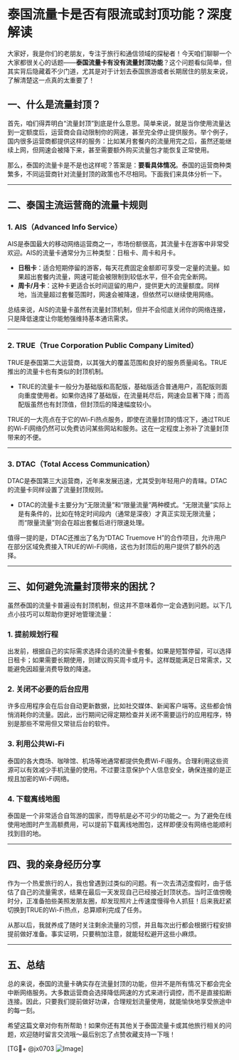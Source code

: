 # 泰国流量卡是否有限流或封顶功能？深度解读

大家好，我是你们的老朋友，专注于旅行和通信领域的探秘者！今天咱们聊聊一个大家都很关心的话题——**泰国流量卡有没有流量封顶功能**？这个问题看似简单，但其实背后隐藏着不少门道，尤其是对于计划去泰国旅游或者长期居住的朋友来说，了解清楚这一点真的太重要了！

## 一、什么是流量封顶？

首先，咱们得弄明白“流量封顶”到底是什么意思。简单来说，就是当你使用流量达到一定额度后，运营商会自动限制你的网速，甚至完全停止提供服务。举个例子，国内很多运营商都提供这样的服务：比如某月套餐内的流量用完之后，虽然还能继续上网，但网速会被降下来，甚至需要额外购买流量包才能恢复正常使用。

那么，泰国的流量卡是不是也这样呢？答案是：**要看具体情况**。泰国的运营商种类繁多，不同运营商针对流量封顶的政策也不尽相同。下面我们来具体分析一下。

---

## 二、泰国主流运营商的流量卡规则

### 1. AIS（Advanced Info Service）
AIS是泰国最大的移动网络运营商之一，市场份额很高，其流量卡在游客中非常受欢迎。AIS的流量卡通常分为三种类型：日租卡、周卡和月卡。

- **日租卡**：适合短期停留的游客，每天花费固定金额即可享受一定量的流量。如果超出套餐内流量，网速可能会被限制到较低水平，但不会完全断网。
- **周卡/月卡**：这种卡更适合长时间逗留的用户，提供更大的流量额度。同样地，当流量超过套餐范围时，网速会被降速，但依然可以继续使用网络。

总结来说，AIS的流量卡虽然有流量封顶机制，但并不会彻底关闭你的网络连接，只是降低速度让你能勉强维持基本通讯需求。

---

### 2. TRUE（True Corporation Public Company Limited）
TRUE是泰国第二大运营商，以其强大的覆盖范围和良好的服务质量闻名。TRUE推出的流量卡也有类似的封顶机制。

- TRUE的流量卡一般分为基础版和高配版，基础版适合普通用户，高配版则面向重度使用者。如果你选择了基础版，在流量耗尽后，网速会显著下降；而高配版虽然也有封顶值，但封顶后的降速幅度较小。

TRUE的一大亮点在于它的Wi-Fi热点服务，即使在流量封顶的情况下，通过TRUE的Wi-Fi网络仍然可以免费访问某些网站和服务。这在一定程度上弥补了流量封顶带来的不便。

---

### 3. DTAC（Total Access Communication）
DTAC是泰国第三大运营商，近年来发展迅速，尤其受到年轻用户的青睐。DTAC的流量卡同样设置了流量封顶规则。

- DTAC的流量卡主要分为“无限流量”和“限量流量”两种模式。“无限流量”实际上是有条件的，比如在特定时间段内（通常是深夜）才真正实现无限流量；而“限量流量”则会在超出套餐后进行限速处理。

值得一提的是，DTAC还推出了名为“DTAC Truemove H”的合作项目，允许用户在部分区域免费接入TRUE的Wi-Fi网络，这也为封顶后的用户提供了额外的选择。

---

## 三、如何避免流量封顶带来的困扰？

虽然泰国的流量卡普遍设有封顶机制，但这并不意味着你一定会遇到问题。以下几点小技巧可以帮助你更好地管理流量：

### 1. 提前规划行程
出发前，根据自己的实际需求选择合适的流量卡套餐。如果是短暂停留，可以选择日租卡；如果需要长期使用，则建议购买周卡或月卡。这样既能满足日常需求，又能避免因超量消费导致的降速。

### 2. 关闭不必要的后台应用
许多应用程序会在后台自动更新数据，比如社交媒体、新闻客户端等。这些都会悄悄消耗你的流量。因此，出行期间记得定期检查并关闭不需要运行的应用程序，特别是那些不常用但又常驻后台的软件。

### 3. 利用公共Wi-Fi
泰国的各大商场、咖啡馆、机场等地通常都提供免费Wi-Fi服务。合理利用这些资源可以有效减少手机流量的使用。不过要注意保护个人信息安全，确保连接的是正规且加密的Wi-Fi网络。

### 4. 下载离线地图
泰国是一个非常适合自驾游的国家，而导航是必不可少的功能之一。为了避免在线使用地图时产生高额费用，可以提前下载离线地图包，这样即便没有网络也能顺利找到目的地。

---

## 四、我的亲身经历分享

作为一个热爱旅行的人，我也曾遇到过类似的问题。有一次去清迈度假时，由于低估了自己的流量需求，结果在最后一天发现自己已经接近封顶状态。当时正值傍晚时分，正准备拍些美照发朋友圈，却发现照片上传速度慢得令人抓狂！后来我赶紧切换到TRUE的Wi-Fi热点，总算顺利完成了任务。

从那以后，我就养成了随时关注剩余流量的习惯，并且每次出行都会根据行程安排提前做好准备。事实证明，只要稍加注意，就能轻松避开这些小麻烦。

---

## 五、总结

总的来说，泰国的流量卡确实存在流量封顶的功能，但并不是所有情况下都会完全中断网络服务。大多数运营商会选择降低网速的方式来进行调控，而不是直接掐断连接。因此，只要我们提前做好功课，合理规划流量使用，就能愉快地享受旅途中的每一刻。

希望这篇文章对你有所帮助！如果你还有其他关于泰国流量卡或其他旅行相关的问题，欢迎随时留言交流哦～最后别忘了点赞收藏支持一下哦！

[TG💪+ @jx0703 ![Image](https://github.com/user-attachments/assets/dbca1d08-cadb-493c-b0ec-ad6f7a83f270)]